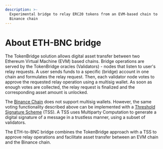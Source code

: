 ```yaml
---
description: >-
  Experimental bridge to relay ERC20 tokens from an EVM-based chain to the
  Binance chain
---
```


# About ETH-BNC bridge

The TokenBridge solution allows digital asset transfer between two Ethereum Virtual Machine \(EVM\) based chains. Bridge operations are served by the TokenBridge oracles \(Validators\) - nodes that listen to user's relay requests. A user sends funds to a specific \(bridge\) account in one chain and formulates the relay request. Then, each validator node votes to approve the requested relay operation using a multisig wallet. As soon as enough votes are collected, the relay request is finalized and the corresponding asset amount is unlocked.

The [Binance Chain](https://docs.binance.org/) does not support multisig wallets. However, the same voting functionality described above can be implemented with a [Threshold Signature Scheme](https://zengo.com/implementing-open-source-tss-to-binance-coin-bnb/) \(TSS\). A TSS uses Multiparty Computation to generate a digital signature of a message in a trustless manner, using a subset of validators.

The ETH-to-BNC bridge combines the TokenBridge approach with a TSS to approve relay operations and facilitate asset transfer between an EVM chain and the Binance chain. 

